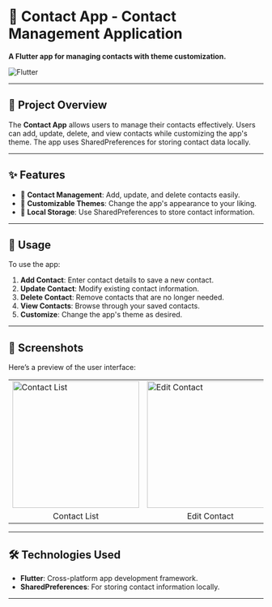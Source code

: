 <h1>📱 Contact App - Contact Management Application</h1>

<p><strong>A Flutter app for managing contacts with theme customization.</strong></p>

<img class="badge" src="https://img.shields.io/badge/Flutter-v2.0%2B-blue?style=flat&logo=flutter" alt="Flutter">
<hr>

<h2>🚀 Project Overview</h2>
<p>The <strong>Contact App</strong> allows users to manage their contacts effectively. Users can add, update, delete, and view contacts while customizing the app's theme. The app uses SharedPreferences for storing contact data locally.</p>

<hr>

<h2>✨ Features</h2>
<ul>
    <li>📇 <strong>Contact Management</strong>: Add, update, and delete contacts easily.</li>
    <li>🎨 <strong>Customizable Themes</strong>: Change the app's appearance to your liking.</li>
    <li>💾 <strong>Local Storage</strong>: Use SharedPreferences to store contact information.</li>
</ul>

<hr>

<h2>🎯 Usage</h2>
<p>To use the app:</p>
<ol>
    <li><strong>Add Contact</strong>: Enter contact details to save a new contact.</li>
    <li><strong>Update Contact</strong>: Modify existing contact information.</li>
    <li><strong>Delete Contact</strong>: Remove contacts that are no longer needed.</li>
    <li><strong>View Contacts</strong>: Browse through your saved contacts.</li>
    <li><strong>Customize</strong>: Change the app's theme as desired.</li>
</ol>

<hr>

<h2>📱 Screenshots</h2>
<p>Here’s a preview of the user interface:</p>

<table>
  <tr>
    <td><img src="https://github.com/Rutvabhatt19/ContactApp/assets/118719070/987741ef-d891-43f7-9f78-0f4132f53a4b" alt="Contact List" width="250"></td>
    <td><img src="https://github.com/Rutvabhatt19/ContactApp/assets/118719070/9a6e6bf5-63be-437f-9f76-a7d5e47f75aa" alt="Edit Contact" width="250"></td>
    <td><img src="https://github.com/Rutvabhatt19/ContactApp/assets/118719070/c0f08d7e-c0e1-4cf6-85a7-e9fbe6709603" alt="Setting Screen" width="250"></td>
  </tr>
  <tr>
    <td align="center">Contact List</td>
    <td align="center">Edit Contact</td>
    <td align="center">Settings Screen</td>
  </tr>
</table>

<hr>

<h2>🛠️ Technologies Used</h2>
<ul>
    <li><strong>Flutter</strong>: Cross-platform app development framework.</li>
    <li><strong>SharedPreferences</strong>: For storing contact information locally.</li>
</ul>

<hr>


